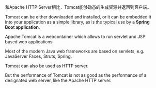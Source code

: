和Apache HTTP Server相比，Tomcat能够动态的生成资源并返回到客户端。

Tomcat can be either downloaded and installed, or it can be embedded it into your application as a simple library, as is the typical use by a **Spring Boot application**.

Apache Tomcat is a webcontainer which allows to run servlet and JSP based web applications.

Most of the modern Java web frameworks are based on servlets, e.g. JavaServer Faces, Struts, Spring.

Tomcat can also be used as HTTP server.

But the performance of Tomcat is not as good as the performance of a designated web server, like the Apache HTTP server.

